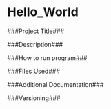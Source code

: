 # Hello_World


###Project Title###

###Description###

###How to run program###

###Files Used###

###Additional Documentation###

###Versioning###



